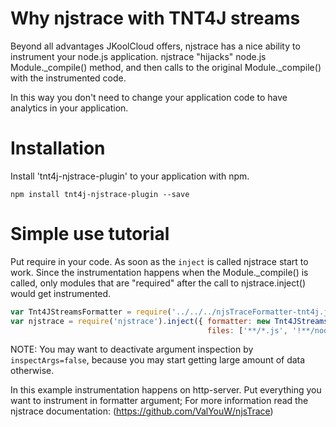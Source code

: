 # Why njstrace with TNT4J streams

Beyond all advantages JKoolCloud offers, njstrace has a nice ability to instrument your node.js application.
njstrace "hijacks" node.js Module._compile() method, and then calls to the original Module._compile() with the
instrumented code.

In this way you don't need to change your application code to have analytics in your application. 

# Installation

Install 'tnt4j-njstrace-plugin' to your application with npm.

```
npm install tnt4j-njstrace-plugin --save 
```

# Simple use tutorial

Put require in your code. As soon as the `inject` is called njstrace start to work.
Since the instrumentation happens when the Module._compile() is called, only modules that are "required" after the call
to njstrace.inject() would get instrumented.

```js
var Tnt4JStreamsFormatter = require('../../../njsTraceFormatter-tnt4j.js').Tnt4JStreamsFormatter;
var njstrace = require('njstrace').inject({	formatter: new Tnt4JStreamsFormatter(), inspectArgs: false,
											files: ['**/*.js', '!**/node_modules/**',  '**/node_modules/http-server/**'],});
```

NOTE: You may want to deactivate argument inspection by `inspectArgs=false`, because you may start getting large amount
of data otherwise.

In this example instrumentation happens on http-server. 
Put everything you want to instrument in formatter argument;
For more information read the njstrace documentation: (https://github.com/ValYouW/njsTrace)


